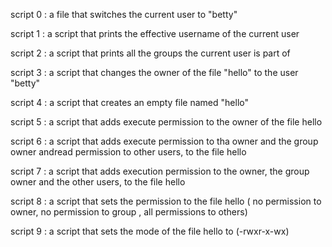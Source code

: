 script 0 : a file that switches the current user to "betty"

script 1 : a script that prints the effective username of the current user

script 2 : a script that prints all the groups the current user is part of

script 3 : a script that changes the owner of the file "hello" to the user "betty"

script 4 : a script that creates an empty file named "hello"

script 5 : a script that adds execute permission to the owner of the file hello

script 6 : a script that adds execute permission to tha owner and the group owner andread permission to other users, to the file hello

script 7 : a script that adds execution permission to the owner, the group owner and the other users, to the file hello

script 8 : a script that sets the permission to the file hello ( no permission to owner, no permission to group , all permissions to others)

script 9 : a script that sets the mode of the file hello to (-rwxr-x-wx)

